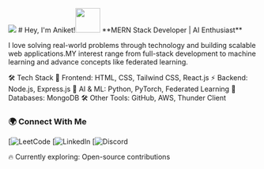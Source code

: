 <img src="https://media1.giphy.com/media/v1.Y2lkPTc5MGI3NjExcHhkNjRsZnpleHUzbW80MXVxazZjcnh4cGQycHhjMGM1MWR1c3pkdCZlcD12MV9pbnRlcm5hbF9naWZfYnlfaWQmY3Q9Zw/VTtANKl0beDFQRLDTh/giphy.gif">
# Hey, I'm Aniket!<img src="https://raw.githubusercontent.com/aemmadi/aemmadi/master/wave.gif" width="50px">
**MERN Stack Developer | AI Enthusiast** 

I love solving real-world problems through technology and building scalable web applications.MY interest range
from full-stack development to machine learning and advance concepts like federated learning.

🛠 Tech Stack
🚀 Frontend: HTML, CSS, Tailwind CSS, React.js
⚡ Backend: Node.js, Express.js
🧠 AI & ML: Python, PyTorch, Federated Learning
💾 Databases: MongoDB
🛠 Other Tools: GitHub, AWS, Thunder Client


### 🌍 **Connect With Me**  
[![LeetCode](https://leetcode.com/u/aniket2241/)
[![LinkedIn](https://www.linkedin.com/in/aniket-bhardwaj-672243296/)
[![Discord](https://discord.com/users/1298869312865570847)

🔥 Currently exploring: Open-source contributions 

